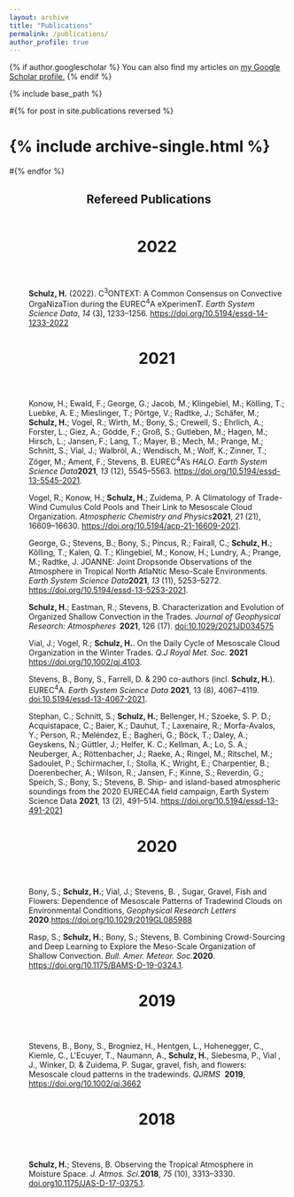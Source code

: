 ```yaml
---
layout: archive
title: "Publications"
permalink: /publications/
author_profile: true
---
```


{% if author.googlescholar %}
  You can also find my articles on <u><a href="{{author.googlescholar}}">my Google Scholar profile</a>.</u>
{% endif %}

{% include base_path %}

#{% for post in site.publications reversed %}
#  {% include archive-single.html %}
#{% endfor %}

<div id="c29211" class="frame frame-default frame-type-textmedia frame-layout-0"><a id="c29599"></a><header><h2 class="">
				Refereed Publications
			</h2></header><div class="ce-textpic ce-right ce-intext"><div class="ce-bodytext"><div class="csl-right-inline" style="margin: 0 .4em 0 2.5em; "><div class="frame frame-default frame-type-list frame-layout-0 frame-space-after-small" id="c32315"><header><h1>2022</h1></header><p><strong>Schulz, H.</strong> (2022). C<sup>3</sup>ONTEXT: A Common Consensus on Convective OrgaNizaTion during the EUREC<sup>4</sup>A eXperimenT. <i>Earth System Science Data</i>, <i>14 </i>(3), 1233–1256. <a href="https://doi.org/10.5194/essd-14-1233-2022" target="_blank">https://doi.org/10.5194/essd-14-1233-2022</a></p><div class="frame frame-default frame-type-list frame-layout-0 frame-space-after-small" id="c32315"><header><h1>2021</h1></header><p>Konow, H.; Ewald, F.; George, G.; Jacob, M.; Klingebiel, M.; Kölling, T.; Luebke, A. E.; Mieslinger, T.; Pörtge, V.; Radtke, J.; Schäfer, M.;<strong> Schulz, H.</strong>; Vogel, R.; Wirth, M.; Bony, S.; Crewell, S.; Ehrlich, A.; Forster, L.; Giez, A.; Gödde, F.; Groß, S.; Gutleben, M.; Hagen, M.; Hirsch, L.; Jansen, F.; Lang, T.; Mayer, B.; Mech, M.; Prange, M.; Schnitt, S.; Vial, J.; Walbröl, A.; Wendisch, M.; Wolf, K.; Zinner, T.; Zöger, M.; Ament, F.; Stevens, B. EUREC<sup>4</sup>A’s <i>HALO</i>. <i>Earth System Science Data</i><b>2021</b>, <i>13</i> (12), 5545–5563. <a href="https://doi.org/10.5194/essd-13-5545-2021" target="_blank">https://doi.org/10.5194/essd-13-5545-2021</a>.</p><p>Vogel, R.; Konow, H.; <strong>Schulz, H.</strong>; Zuidema, P. A Climatology of Trade-Wind Cumulus Cold Pools and Their Link to Mesoscale Cloud Organization. <i>Atmospheric Chemistry and Physics</i><b>2021</b>, <i>21</i> (21), 16609–16630. <a href="https://doi.org/10.5194/acp-21-16609-2021" target="_blank">https://doi.org/10.5194/acp-21-16609-2021</a>.</p><p>George, G.; Stevens, B.; Bony, S.; Pincus, R.; Fairall, C.; <strong>Schulz, H.</strong>; Kölling, T.; Kalen, Q. T.; Klingebiel, M.; Konow, H.; Lundry, A.; Prange, M.; Radtke, J. JOANNE: Joint Dropsonde Observations of the Atmosphere in Tropical North AtlaNtic Meso-Scale Environments. <i>Earth System Science Data</i><b>2021</b>, <i>13</i> (11), 5253–5272. <a href="https://doi.org/10.5194/essd-13-5253-2021" target="_blank">https://doi.org/10.5194/essd-13-5253-2021</a>.</p><p><strong>Schulz, H.</strong>; Eastman, R.; Stevens, B. Characterization and Evolution of Organized Shallow Convection in the Trades. <i>Journal of Geophysical Research: Atmospheres</i><strong>&nbsp; 2021</strong>, 126 (17). <a href="https://agupubs.onlinelibrary.wiley.com/doi/10.1029/2021JD034575" target="_blank">doi:10.1029/2021JD034575</a></p><p>Vial, J.; Vogel, R.; <strong>Schulz, H.</strong>. On the Daily Cycle of Mesoscale Cloud Organization in the Winter Trades. <i>Q.J Royal Met. Soc. </i><strong>2021 </strong><a href="https://doi.org/10.1002/qj.4103" target="_blank">https://doi.org/10.1002/qj.4103</a>.</p><p>Stevens, B., Bony, S., Farrell, D. &amp; 290 co-authors (incl. <strong>Schulz, H.</strong>). EUREC<sup>4</sup>A.&nbsp;<em>Earth System Science Data </em><strong>2021</strong>, 13 (8), 4067–4119. <a href="https://doi.org/10.5194/essd-13-4067-2021" target="_blank">doi:10.5194/essd-13-4067-2021</a>.</p><p>Stephan, C.; Schnitt, S.; <strong>Schulz, H.</strong>; Bellenger, H.; Szoeke, S. P. D.; Acquistapace, C.; Baier, K.; Dauhut, T.; Laxenaire, R.; Morfa-Avalos, Y.; Person, R.; Meléndez, E.; Bagheri, G.; Böck, T.; Daley, A.; Geyskens, N.; Güttler, J.; Helfer, K. C.; Kellman, A.; Lo, S. A.; Neuberger, A.; Röttenbacher, J.; Raeke, A.; Ringel, M.; Ritschel, M.; Sadoulet, P.; Schirmacher, I.; Stolla, K.; Wright, E.; Charpentier, B.; Doerenbecher, A.; Wilson, R.; Jansen, F.; Kinne, S.; Reverdin, G.; Speich, S.; Bony, S.; Stevens, B. Ship- and island-based atmospheric soundings from the 2020 EUREC4A field campaign, Earth System Science Data <strong>2021</strong>, 13 (2), 491–514. <a href="https://doi.org/10.5194/essd-2020-174" target="_blank"></a><a href="https://doi.org/10.5194/essd-13-491-2021" target="_blank">https://doi.org/10.5194/essd-13-491-2021</a></p><div class="frame frame-default frame-type-list frame-layout-0 frame-space-after-small" id="c32315"><header><h1>2020</h1></header><p>Bony, S.; <b>Schulz, H.</b>; Vial, J.; Stevens, B. , Sugar, Gravel, Fish and Flowers: Dependence of Mesoscale Patterns of Tradewind Clouds on Environmental Conditions, <i>Geophysical Research Letters </i><strong>2020</strong><i>.</i><a href="https://doi.org/10.1029/2019GL085988" target="_blank" aria-label="Digital Object Identifier" class="epub-doi">https://doi.org/10.1029/2019GL085988</a></p><p>Rasp, S.; <strong>Schulz, H.</strong>; Bony, S.; Stevens, B. Combining Crowd-Sourcing and Deep Learning to Explore the Meso-Scale Organization of Shallow Convection. <i>Bull. Amer. Meteor. Soc.</i><strong>2020</strong>. <a href="https://doi.org/10.1175/BAMS-D-19-0324.1" target="_blank">https://doi.org/10.1175/BAMS-D-19-0324.1</a>.</p><div class="frame frame-default frame-type-list frame-layout-0 frame-space-after-small" id="c32315"><header><h1>2019</h1></header><p>Stevens, B., Bony, S., Brogniez, H., Hentgen, L., Hohenegger, C., Kiemle, C., L'Ecuyer, T., Naumann, A., <b>Schulz, H.</b>, Siebesma, P., Vial , J., Winker, D. &amp; Zuidema, P. Sugar, gravel, fish, and flowers: Mesoscale cloud patterns in the tradewinds. <i>QJRMS</i>&nbsp; <b>2019</b>, <a href="https://doi.org/10.1002/qj.3662" target="_blank" aria-label="Digital Object Identifier" class="epub-doi">https://doi.org/10.1002/qj.3662</a></p><div class="frame frame-default frame-type-list frame-layout-0 frame-space-after-small" id="c32315"><header><h1>2018</h1></header><p><b>Schulz, H.</b>; Stevens, B. Observing the Tropical Atmosphere in Moisture Space. <i>J. Atmos. Sci.</i><b>2018</b>, <i>75</i> (10), 3313–3330. <a href="https://doi.org/" target="_blank">doi.org</a><a href="https://doi.org/10.1175/JAS-D-17-0375.1" target="_blank">10.1175/JAS-D-17-0375.1</a>.</p></div></div></div></div></div></div></div></div></div>
